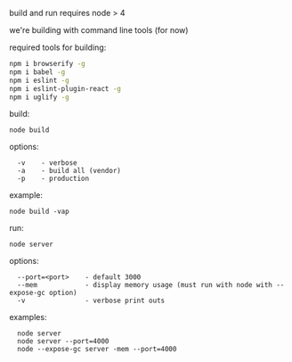 

build and run requires node > 4

we're building with command line tools (for now)

required tools for building:

```bash
npm i browserify -g
npm i babel -g 
npm i eslint -g 
npm i eslint-plugin-react -g
npm i uglify -g
```

build:

```
node build
```

options:
```
  -v    - verbose
  -a    - build all (vendor)
  -p    - production 
```

example:

```
node build -vap
```

run:

```
node server
```

options:

```
  --port=<port>    - default 3000
  --mem            - display memory usage (must run with node with --expose-gc option)
  -v               - verbose print outs
```

examples:

```
  node server
  node server --port=4000
  node --expose-gc server -mem --port=4000
```

